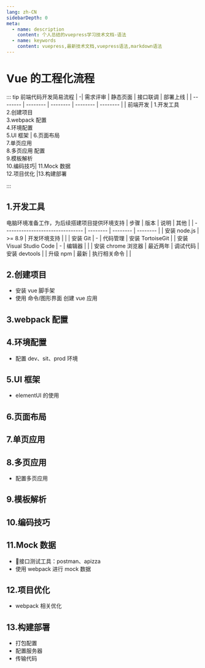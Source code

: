 ```yaml
---
lang: zh-CN
sidebarDepth: 0
meta:
  - name: description
    content: 个人总结的vuepress学习技术文档-语法
  - name: keywords
    content: vuepress,最新技术文档,vuepress语法,markdown语法
---
```


# Vue 的工程化流程

::: tip 前端代码开发简易流程
| -| 需求评审 | 静态页面 | 接口联调 | 部署上线 |
| -------- | -------- | -------- | -------- | -------- |
| 前端开发 | 1.开发工具 <br> 2.创建项目 <br> 3.webpack 配置 <br> 4.环境配置 <br> 5.UI 框架 | 6.页面布局 <br> 7.单页应用 <br> 8.多页应用 配置 <br> 9.模板解析 <br> 10.编码技巧| 11.Mock 数据<br>12.项目优化 |13.构建部署

:::

## 1.开发工具

电脑环境准备工作，为后续搭建项目提供环境支持
| 步骤 | 版本 | 说明 | 其他 |
| -------------------------------- | -------- | -------- | -------- |
| 安装 node.js | >= 8.9 | 开发环境支持 | |
| 安装 Git | - | 代码管理 | 安装 TortoiseGit |
| 安装 Visual Studio Code | - | 编辑器 | |
| 安装 chrome 浏览器 | 最近两年 | 调试代码 | 安装 devtools |
| 升级 npm | 最新 | 执行相关命令 | |

## 2.创建项目

- 安装 vue 脚手架
- 使用 命令/图形界面 创建 vue 应用

## 3.webpack 配置

## 4.环境配置

- 配置 dev、sit、prod 环境

## 5.UI 框架

- elementUI 的使用

## 6.页面布局

## 7.单页应用

## 8.多页应用

- 配置多页应用

## 9.模板解析

## 10.编码技巧

## 11.Mock 数据
- 接口测试工具：postman、apizza
- 使用 webpack 进行 mock 数据

## 12.项目优化

- webpack 相关优化

## 13.构建部署

- 打包配置
- 配置服务器
- 传输代码

